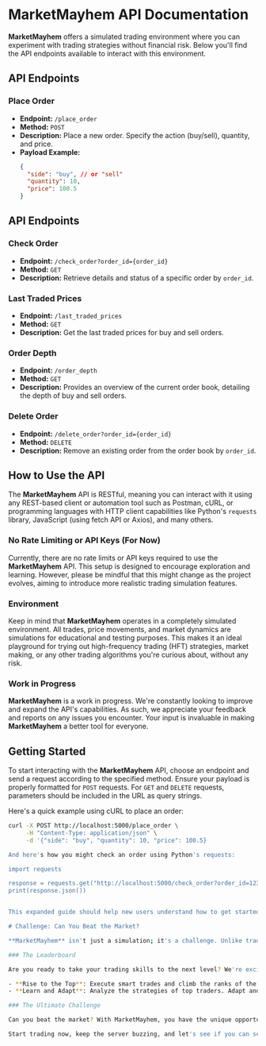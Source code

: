 # MarketMayhem API Documentation

**MarketMayhem** offers a simulated trading environment where you can experiment with trading strategies without financial risk. Below you'll find the API endpoints available to interact with this environment.

## API Endpoints

### Place Order

- **Endpoint:** `/place_order`
- **Method:** `POST`
- **Description:** Place a new order. Specify the action (buy/sell), quantity, and price.
- **Payload Example:**
  ```json
  {
    "side": "buy", // or "sell"
    "quantity": 10,
    "price": 100.5
  }
  
## API Endpoints

### Check Order

- **Endpoint:** `/check_order?order_id={order_id}`
- **Method:** `GET`
- **Description:** Retrieve details and status of a specific order by `order_id`.

### Last Traded Prices

- **Endpoint:** `/last_traded_prices`
- **Method:** `GET`
- **Description:** Get the last traded prices for buy and sell orders.

### Order Depth

- **Endpoint:** `/order_depth`
- **Method:** `GET`
- **Description:** Provides an overview of the current order book, detailing the depth of buy and sell orders.

### Delete Order

- **Endpoint:** `/delete_order?order_id={order_id}`
- **Method:** `DELETE`
- **Description:** Remove an existing order from the order book by `order_id`.


## How to Use the API

The **MarketMayhem** API is RESTful, meaning you can interact with it using any REST-based client or automation tool such as Postman, cURL, or programming languages with HTTP client capabilities like Python's `requests` library, JavaScript (using fetch API or Axios), and many others.

### No Rate Limiting or API Keys (For Now)

Currently, there are no rate limits or API keys required to use the **MarketMayhem** API. This setup is designed to encourage exploration and learning. However, please be mindful that this might change as the project evolves, aiming to introduce more realistic trading simulation features.

### Environment

Keep in mind that **MarketMayhem** operates in a completely simulated environment. All trades, price movements, and market dynamics are simulations for educational and testing purposes. This makes it an ideal playground for trying out high-frequency trading (HFT) strategies, market making, or any other trading algorithms you're curious about, without any risk.

### Work in Progress

**MarketMayhem** is a work in progress. We're constantly looking to improve and expand the API's capabilities. As such, we appreciate your feedback and reports on any issues you encounter. Your input is invaluable in making **MarketMayhem** a better tool for everyone.

## Getting Started

To start interacting with the **MarketMayhem** API, choose an endpoint and send a request according to the specified method. Ensure your payload is properly formatted for `POST` requests. For `GET` and `DELETE` requests, parameters should be included in the URL as query strings.

Here's a quick example using cURL to place an order:

```bash
curl -X POST http://localhost:5000/place_order \
     -H "Content-Type: application/json" \
     -d '{"side": "buy", "quantity": 10, "price": 100.5}

And here's how you might check an order using Python's requests:

import requests

response = requests.get("http://localhost:5000/check_order?order_id=1234")
print(response.json())


This expanded guide should help new users understand how to get started with the API, the tools they can use, and the nature of the simulated environment, along with encouraging contributions and feedback.

# Challenge: Can You Beat the Market?

**MarketMayhem** isn't just a simulation; it's a challenge. Unlike traditional platforms, we don't simulate trading based on any specific commodity, index, or cryptocurrency. Our market operates 24/7—assuming the server stays up, of course! This continuous, round-the-clock trading environment is your playground to test strategies, refine your trading logic, and truly see if you can outsmart the market.

### The Leaderboard

Are you ready to take your trading skills to the next level? We're excited to introduce the **MarketMayhem Leaderboard**, a place where traders can see how they stack up against others in the community. Whether you're a seasoned trader or just starting out, the leaderboard offers a fun and competitive way to see where you stand.

- **Rise to the Top**: Execute smart trades and climb the ranks of the **MarketMayhem Leaderboard**.
- **Learn and Adapt**: Analyze the strategies of top traders. Adapt and refine your approach to trading in our simulated market.

### The Ultimate Challenge

Can you beat the market? With MarketMayhem, you have the unique opportunity to try. Remember, success here doesn't just come from making profitable trades. It's about consistency, strategy, and the ability to adapt to market changes—skills that are invaluable in any trading environment.

Start trading now, keep the server buzzing, and let's see if you can secure your place at the top of the **MarketMayhem Leaderboard**. The challenge is on!



